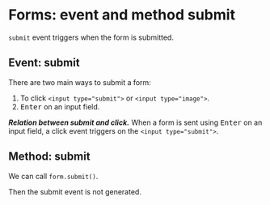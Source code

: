 # Forms: event and method submit

`submit` event triggers when the form is submitted.

## Event: submit

There are two main ways to submit a form:

1. To click `<input type="submit">` or `<input type="image">`. 
2. <kbd>Enter</kbd> on an input field.

***Relation between submit and click.***
When a form is sent using <kbd>Enter</kbd> on an input field, a click event triggers on the `<input type="submit">`.

## Method: submit

We can call `form.submit()`.

Then the submit event is not generated.





